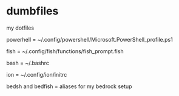 # dumbfiles
my dotfiles

powerhell = ~/.config/powershell/Microsoft.PowerShell_profile.ps1

fish = ~/.config/fish/functions/fish_prompt.fish

bash = ~/.bashrc

ion = ~/.config/ion/initrc

bedsh and bedfish = aliases for my bedrock setup
